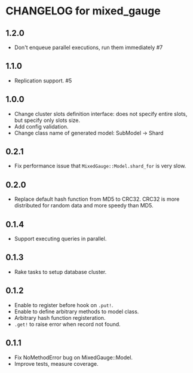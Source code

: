 # CHANGELOG for mixed_gauge
## 1.2.0
- Don't enqueue parallel executions, run them immediately #7

## 1.1.0
- Replication support. #5

## 1.0.0
- Change cluster slots definition interface: does not specify entire slots,
    but specify only slots size.
- Add config validation.
- Change class name of generated model: SubModel -> Shard

## 0.2.1
- Fix performance issue that `MixedGauge::Model.shard_for` is very slow.

## 0.2.0
- Replace default hash function from MD5 to CRC32. CRC32 is more distributed
  for random data and more speedy than MD5.

## 0.1.4
- Support executing queries in parallel.

## 0.1.3
- Rake tasks to setup database cluster.

## 0.1.2
- Enable to register before hook on `.put!`.
- Enable to define arbitrary methods to model class.
- Arbitrary hash function registeration.
- `.get!` to raise error when record not found.

## 0.1.1
- Fix NoMethodError bug on MixedGauge::Model.
- Improve tests, measure coverage.
